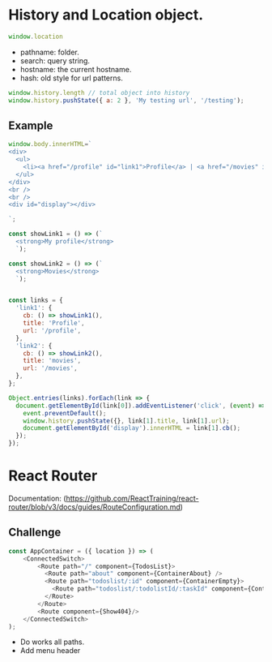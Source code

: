# History and Location object.

```javascript
window.location
```

- pathname: folder.
- search: query string.
- hostname: the current hostname.
- hash: old style for url patterns.


```javascript
window.history.length // total object into history
window.history.pushState({ a: 2 }, 'My testing url', '/testing');
```

## Example
```javascript
window.body.innerHTML=`
<div>
  <ul>
    <li><a href="/profile" id="link1">Profile</a> | <a href="/movies" id="link2">Movies</a></li>
  </ul>
</div>
<br />
<br />
<div id="display"></div>

`;

const showLink1 = () => (`
  <strong>My profile</strong>
  `);

const showLink2 = () => (`
  <strong>Movies</strong>
  `);


const links = {
  'link1': {
    cb: () => showLink1(),
    title: 'Profile',
    url: '/profile',
  },
  'link2': {
    cb: () => showLink2(),
    title: 'movies',
    url: '/movies',
  },
};

Object.entries(links).forEach(link => {
  document.getElementById(link[0]).addEventListener('click', (event) => {
    event.preventDefault();
    window.history.pushState({}, link[1].title, link[1].url);
    document.getElementById('display').innerHTML = link[1].cb();
  });  
});


```


# React Router

Documentation: (https://github.com/ReactTraining/react-router/blob/v3/docs/guides/RouteConfiguration.md)

## Challenge
```javascript
const AppContainer = ({ location }) => (
    <ConnectedSwitch>
        <Route path="/" component={TodosList}>
          <Route path="about" component={ContainerAbout} />
          <Route path="todoslist/:id" component={ContainerEmpty}>
            <Route path="todoslist/:todolistId/:taskId" component={ContainerEmpty} />
          </Route>
        </Route>
        <Route component={Show404}/>
    </ConnectedSwitch>
);
```

- Do works all paths.
- Add menu header
